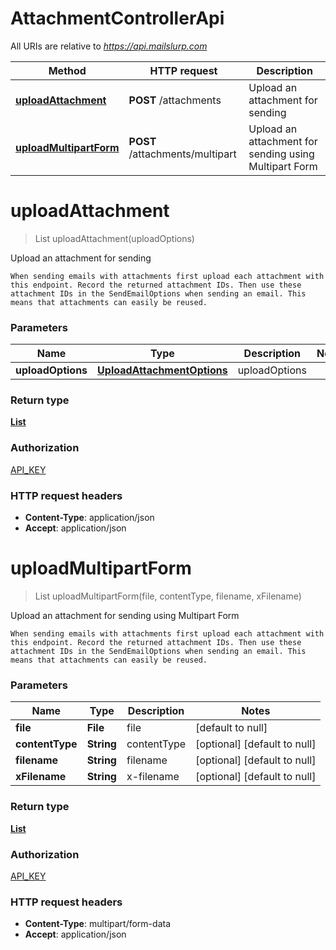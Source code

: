 # AttachmentControllerApi

All URIs are relative to *https://api.mailslurp.com*

Method | HTTP request | Description
------------- | ------------- | -------------
[**uploadAttachment**](AttachmentControllerApi.md#uploadAttachment) | **POST** /attachments | Upload an attachment for sending
[**uploadMultipartForm**](AttachmentControllerApi.md#uploadMultipartForm) | **POST** /attachments/multipart | Upload an attachment for sending using Multipart Form


<a name="uploadAttachment"></a>
# **uploadAttachment**
> List uploadAttachment(uploadOptions)

Upload an attachment for sending

    When sending emails with attachments first upload each attachment with this endpoint. Record the returned attachment IDs. Then use these attachment IDs in the SendEmailOptions when sending an email. This means that attachments can easily be reused.

### Parameters

Name | Type | Description  | Notes
------------- | ------------- | ------------- | -------------
 **uploadOptions** | [**UploadAttachmentOptions**](..//Models/UploadAttachmentOptions.md)| uploadOptions |

### Return type

[**List**](..//Models/string.md)

### Authorization

[API_KEY](../README.md#API_KEY)

### HTTP request headers

- **Content-Type**: application/json
- **Accept**: application/json

<a name="uploadMultipartForm"></a>
# **uploadMultipartForm**
> List uploadMultipartForm(file, contentType, filename, xFilename)

Upload an attachment for sending using Multipart Form

    When sending emails with attachments first upload each attachment with this endpoint. Record the returned attachment IDs. Then use these attachment IDs in the SendEmailOptions when sending an email. This means that attachments can easily be reused.

### Parameters

Name | Type | Description  | Notes
------------- | ------------- | ------------- | -------------
 **file** | **File**| file | [default to null]
 **contentType** | **String**| contentType | [optional] [default to null]
 **filename** | **String**| filename | [optional] [default to null]
 **xFilename** | **String**| x-filename | [optional] [default to null]

### Return type

[**List**](..//Models/string.md)

### Authorization

[API_KEY](../README.md#API_KEY)

### HTTP request headers

- **Content-Type**: multipart/form-data
- **Accept**: application/json

